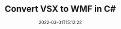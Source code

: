 ---
############################# Static ############################
layout: "auto-gen-conversion"
date: 2022-03-01T15:12:22
draft: false
otherformats: doc docm docx dot dotm dotx epub md odt ott pdf rtf tex txt vdx vsdm vsdx vssm vssx vstm vstx vsx vtx xps
breadcrumb: VSX to WMF in C#

############################# Head ############################
head_title: "VSX to WMF Converter in C#"
head_description: "Convert VSX to WMF in .NET using a few lines of code. Use the GroupDocs Document Conversion API to convert over 160 file formats."

############################# Header ############################
title: "Convert VSX to WMF in C#"
description: "VSX to WMF conversion with a few lines of .NET code"
bg_image: "https://cms.admin.containerize.com/templates/aspose/App_Themes/V3/images/bg/header1.png"
bg_overlay: false
button:
    enable: true

############################# SubMenu ############################
submenu:
    enable: true

    left:
        img_alt: "GroupDocs.Conversion for .NET"
        image: "https://cms.admin.containerize.com/templates/groupdocs/images/product-logos/90x90-noborder/groupdocs-conversion-net.png"
        product: "GroupDocs.Conversion"
        platform: ".NET"

    

############################# About ############################
about:
    enable: true
    title: "About GroupDocs.Conversion для .NET API"
    content: |
        [GroupDocs.Conversion for .NET](https://products.groupdocs.com/conversion/net/) can be used to convert Microsoft Word, Excel, PowerPoint, PDF, Visio and other formats. GroupDocs.Conversion is a standalone API that is suitable for back-end and internal systems where high performance is required. It does not depend on any software such as Microsoft or Open Office.
    

overview:
    enable: true
    content: |
        Convert your VSX files to WMF in .NET easily. You can use just a couple of C# code lines in any platform of your choice like - Windows, Linux, macOS.
        You can try VSX to WMF conversion for free and evaluate conversion results quality.
        Along with simple file conversion scenarios you can try more advanced options for loading source VSX file and for saving output WMF result. 
        
        For example, for the source VSX file you may use the following load options:

        * auto-detect file format;
        * specify password for protected files (if file format supports it);
        * replace missing fonts to preserve document appearance.
        
        There are also advanced convert options for the WMF file:

        * convert specific document page or page range;
        * add a watermark to the converted WMF file.

        Once conversion is completed you can save your WMF file to the local file path or any third-party storage like FTP, Amazon S3, Google Drive, Dropbox etc.
        Please note - to convert VSX to WMF there is no need for any additional software installed - like MS Office, Open Office, Adobe Acrobat Reader etc. 


############################# Steps ############################
steps:
    enable: true
    title_left: "Steps to convert VSX to WMF in C#"
    content_left: |
        [GroupDocs.Conversion](https://products.groupdocs.com/conversion/net/) makes it easy for developers to convert a VSX file to WMF with a few lines of code.

        * Create an instance of the Converter class and provide the file VSX with the full path
        * Create and set ConvertOptions for WMF type.
        * Call the Converter.Convert method and pass the full path and format (WMF) as a parameter
        
    title_right: "System Requirements"
    content_right: |
        Basic conversion with GroupDocs.Conversion for .NET can be done in just a few simple steps. Our APIs are supported on all major platforms and operating systems. Before executing the code below, make sure you have the following prerequisites installed on your system.

        * Operating systems: Microsoft Windows, Linux, MacOS
        * Development environments: Microsoft Visual Studio, Xamarin, MonoDevelop
        * Frameworks: .NET Framework, .NET Standard, .NET Core, Mono
        * Get the latest GroupDocs.Conversion for .NET from [Nuget](https://www.nuget.org/packages/groupdocs.conversion)
        
    code: |
        ```cs
        // Load VSX file
        var converter = new GroupDocs.Conversion.Converter("template.vsx");
        // Set conversion parameters for WMF format
        var convertOptions = converter.GetPossibleConversions()["wmf"].ConvertOptions;
        // Convert to WMF format
        converter.Convert("output.wmf", convertOptions);        
        ```
        
demos:
    enable: true
    title: "VSX to WMF Live Demo"
    content: |
       Convert VSX to WMF now by visiting the [GroupDocs.Conversion App](https://products.groupdocs.app/conversion/family) website. Online demo has the following advantages
          

more_formats:
    enable: true
    title: "Other supported transformations VSX"
    content: "You can also convert VSX to many other file formats. Please see the list below."
       
       
back_to_top:
    enable: true
---